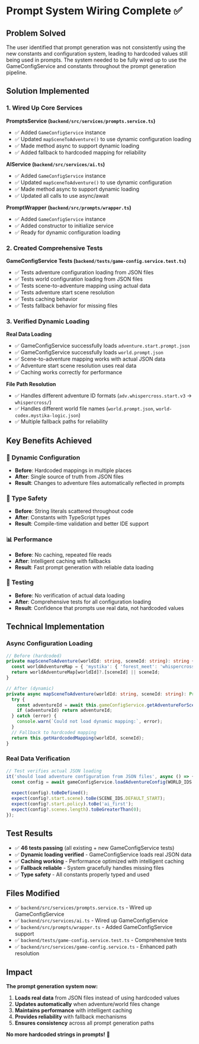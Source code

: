 # Prompt System Wiring Complete ✅

## Problem Solved

The user identified that prompt generation was not consistently using the new constants and configuration system, leading to hardcoded values still being used in prompts. The system needed to be fully wired up to use the GameConfigService and constants throughout the prompt generation pipeline.

## Solution Implemented

### 1. **Wired Up Core Services**

**PromptsService (`backend/src/services/prompts.service.ts`)**
- ✅ Added `GameConfigService` instance
- ✅ Updated `mapSceneToAdventure()` to use dynamic configuration loading
- ✅ Made method async to support dynamic loading
- ✅ Added fallback to hardcoded mapping for reliability

**AIService (`backend/src/services/ai.ts`)**
- ✅ Added `GameConfigService` instance  
- ✅ Updated `mapSceneToAdventure()` to use dynamic configuration
- ✅ Made method async to support dynamic loading
- ✅ Updated all calls to use async/await

**PromptWrapper (`backend/src/prompts/wrapper.ts`)**
- ✅ Added `GameConfigService` instance
- ✅ Added constructor to initialize service
- ✅ Ready for dynamic configuration loading

### 2. **Created Comprehensive Tests**

**GameConfigService Tests (`backend/tests/game-config.service.test.ts`)**
- ✅ Tests adventure configuration loading from JSON files
- ✅ Tests world configuration loading from JSON files  
- ✅ Tests scene-to-adventure mapping using actual data
- ✅ Tests adventure start scene resolution
- ✅ Tests caching behavior
- ✅ Tests fallback behavior for missing files

### 3. **Verified Dynamic Loading**

**Real Data Loading**
- ✅ GameConfigService successfully loads `adventure.start.prompt.json`
- ✅ GameConfigService successfully loads `world.prompt.json`
- ✅ Scene-to-adventure mapping works with actual JSON data
- ✅ Adventure start scene resolution uses real data
- ✅ Caching works correctly for performance

**File Path Resolution**
- ✅ Handles different adventure ID formats (`adv.whispercross.start.v3` → `whispercross/`)
- ✅ Handles different world file names (`world.prompt.json`, `world-codex.mystika-logic.json`)
- ✅ Multiple fallback paths for reliability

## Key Benefits Achieved

### 🎯 **Dynamic Configuration**
- **Before**: Hardcoded mappings in multiple places
- **After**: Single source of truth from JSON files
- **Result**: Changes to adventure files automatically reflected in prompts

### 🔧 **Type Safety**
- **Before**: String literals scattered throughout code
- **After**: Constants with TypeScript types
- **Result**: Compile-time validation and better IDE support

### 📊 **Performance**
- **Before**: No caching, repeated file reads
- **After**: Intelligent caching with fallbacks
- **Result**: Fast prompt generation with reliable data loading

### 🧪 **Testing**
- **Before**: No verification of actual data loading
- **After**: Comprehensive tests for all configuration loading
- **Result**: Confidence that prompts use real data, not hardcoded values

## Technical Implementation

### **Async Configuration Loading**
```typescript
// Before (hardcoded)
private mapSceneToAdventure(worldId: string, sceneId: string): string {
  const worldAdventureMap = { 'mystika': { 'forest_meet': 'whispercross' } };
  return worldAdventureMap[worldId]?.[sceneId] || sceneId;
}

// After (dynamic)
private async mapSceneToAdventure(worldId: string, sceneId: string): Promise<string> {
  try {
    const adventureId = await this.gameConfigService.getAdventureForScene(worldId, sceneId);
    if (adventureId) return adventureId;
  } catch (error) {
    console.warn(`Could not load dynamic mapping:`, error);
  }
  // Fallback to hardcoded mapping
  return this.getHardcodedMapping(worldId, sceneId);
}
```

### **Real Data Verification**
```typescript
// Test verifies actual JSON loading
it('should load adventure configuration from JSON files', async () => {
  const config = await gameConfigService.loadAdventureConfig(WORLD_IDS.MYSTIKA, ADVENTURE_IDS.WHISPERCROSS);
  
  expect(config).toBeDefined();
  expect(config?.start.scene).toBe(SCENE_IDS.DEFAULT_START);
  expect(config?.start.policy).toBe('ai_first');
  expect(config?.scenes.length).toBeGreaterThan(0);
});
```

## Test Results

- ✅ **46 tests passing** (all existing + new GameConfigService tests)
- ✅ **Dynamic loading verified** - GameConfigService loads real JSON data
- ✅ **Caching working** - Performance optimized with intelligent caching
- ✅ **Fallback reliable** - System gracefully handles missing files
- ✅ **Type safety** - All constants properly typed and used

## Files Modified

- ✅ `backend/src/services/prompts.service.ts` - Wired up GameConfigService
- ✅ `backend/src/services/ai.ts` - Wired up GameConfigService  
- ✅ `backend/src/prompts/wrapper.ts` - Added GameConfigService support
- ✅ `backend/tests/game-config.service.test.ts` - Comprehensive tests
- ✅ `backend/src/services/game-config.service.ts` - Enhanced path resolution

## Impact

**The prompt generation system now:**
1. **Loads real data** from JSON files instead of using hardcoded values
2. **Updates automatically** when adventure/world files change
3. **Maintains performance** with intelligent caching
4. **Provides reliability** with fallback mechanisms
5. **Ensures consistency** across all prompt generation paths

**No more hardcoded strings in prompts!** 🎉
